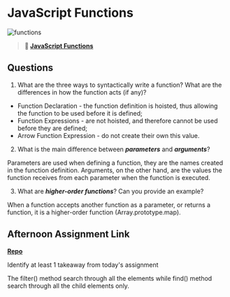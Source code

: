 # JavaScript Functions

![functions](https://bcw.blob.core.windows.net/public/img/function-anatomy.jpg)

> **📖 [JavaScript Functions](https://codeworksacademy.com/fs-student-guide/resources/wk2/02-Functions)**

## Questions

1. What are the three ways to syntactically write a function? What are the differences in how the function acts (if any)?

- Function Declaration - the function definition is hoisted, thus allowing the function to be used before it is defined;
- Function Expressions - are not hoisted, and therefore cannot be used before they are defined;
- Arrow Function Expression - do not create their own this value.


2. What is the main difference between ***parameters*** and ***arguments***?

Parameters are used when defining a function, they are the names created in the function definition.
Arguments, on the other hand, are the values the function receives from each parameter when the function is executed.

3. What are ***higher-order functions***? Can you provide an example?

When a function accepts another function as a parameter, or returns a function, it is a higher-order function (Array.prototype.map).

## Afternoon Assignment Link

**[Repo](https://anastasiiashaynyuk.github.io/warehouse-manager/)**

Identify at least 1 takeaway from today's assignment

The filter() method search through all the elements while find() method search through all the child elements only.
